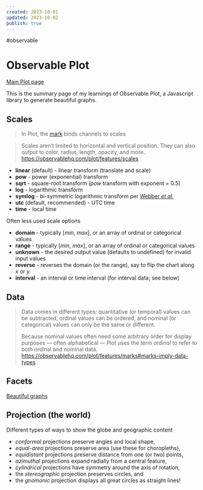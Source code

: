 ```yaml
---
created: 2023-10-01
updated: 2023-10-02
publish: true
---
```

#observable
# Observable Plot
[Main Plot page](https://observablehq.com/plot/)


This is the summary page of my learnings of Observable Plot, a Javascript library to generate beautiful graphs. 

## Scales
> In Plot, the [mark](https://observablehq.com/plot/features/marks) binds channels to scales

>Scales aren’t limited to horizontal and vertical position. They can also output to color, radius, length, opacity, and more.
> https://observablehq.com/plot/features/scales

- **linear** (default) - linear transform (translate and scale)
- **pow** - power (exponential) transform
- **sqrt** - square-root transform (_pow_ transform with exponent = 0.5)
- **log** - logarithmic transform
- **symlog** - bi-symmetric logarithmic transform per [Webber _et al._](https://www.researchgate.net/publication/233967063_A_bi-symmetric_log_transformation_for_wide-range_data)
-  **utc** (default, recommended) - UTC time
- **time** - local time

Often less used scale options
- **domain** - typically [_min_, _max_], or an array of ordinal or categorical values
- **range** - typically [_min_, _max_], or an array of ordinal or categorical values
- **unknown** - the desired output value (defaults to undefined) for invalid input values
- **reverse** - reverses the domain (or the range), say to flip the chart along _x_ or _y_
- **interval** - an interval or time interval (for interval data; see below)

## Data
> Data comes in different types: quantitative (or temporal) values can be subtracted, ordinal values can be ordered, and nominal (or categorical) values can only be the same or different.
> 
>Because nominal values often need some arbitrary order for display purposes — often alphabetical — Plot uses the term _ordinal_ to refer to both ordinal and nominal data.
> https://observablehq.com/plot/features/marks#marks-imply-data-types

## Facets
[Beautiful graphs](https://observablehq.com/plot/features/facets#facets)
## Projection (the world)
Different types of ways to show the globe and geographic content

- _conformal_ projections preserve angles and local shape,
- _equal-area_ projections preserve area (use these for choropleths),
- _equidistant_ projections preserve distance from one (or two) points,
- _azimuthal_ projections expand radially from a central feature,
- _cylindrical_ projections have symmetry around the axis of rotation,
- the _stereographic_ projection preserves circles, and
- the _gnomonic_ projection displays all great circles as straight lines!